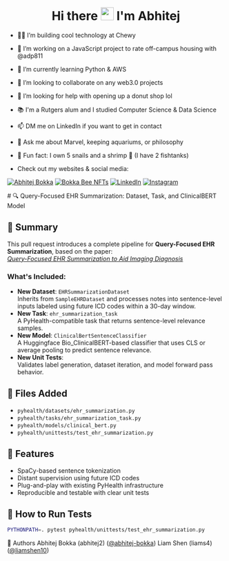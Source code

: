 <h1 align="center">Hi there <img src="https://raw.githubusercontent.com/MartinHeinz/MartinHeinz/master/wave.gif" width="30px"> I'm Abhitej</h1>

- 👨‍💻 I’m building cool technology at Chewy
- 🔭 I’m working on a JavaScript project to rate off-campus housing with @adp811
- 🌱 I’m currently learning Python & AWS
- 👯 I’m looking to collaborate on any web3.0 projects
- 🍩 I’m looking for help with opening up a donut shop lol
- 📚 I'm a Rutgers alum and I studied Computer Science & Data Science
- 📫 DM me on LinkedIn if you want to get in contact
- 💬 Ask me about Marvel, keeping aquariums, or philosophy

- 🐌 Fun fact: I own 5 snails and a shrimp 🦐 (I have 2 fishtanks)
- Check out my websites & social media: 

<p align="center"> 

<a href="https://abhitej-bokka.github.io/">![Abhitej Bokka](https://img.shields.io/badge/Abhitej_Bokka-816EFF?style=for-the-badge&logo=Three.js&logoColor=white)</a> 
<a href="https://bokka-bee-nfts.herokuapp.com/">![Bokka Bee NFTs](https://img.shields.io/badge/Bokka_Bee_NFTs-43B6B4?style=for-the-badge&logo=Ethereum&logoColor=white)</a> 
<a href="https://www.linkedin.com/in/abhitej-bokka/">![LinkedIn](https://img.shields.io/badge/LinkedIn-0077B5?style=for-the-badge&logo=linkedin&logoColor=white)</a>
<a href="https://www.instagram.com/abhitej.bokka/">![Instagram](https://img.shields.io/badge/Instagram-E4405F?style=for-the-badge&logo=instagram&logoColor=white)</a>
  
</p>
# 🔍 Query-Focused EHR Summarization: Dataset, Task, and ClinicalBERT Model

## 📌 Summary
This pull request introduces a complete pipeline for **Query-Focused EHR Summarization**, based on the paper:  
[*Query-Focused EHR Summarization to Aid Imaging Diagnosis*](https://arxiv.org/abs/2004.04645)

### What's Included:
-  **New Dataset**: `EHRSummarizationDataset`  
  Inherits from `SampleEHRDataset` and processes notes into sentence-level inputs labeled using future ICD codes within a 30-day window.
-  **New Task**: `ehr_summarization_task`  
  A PyHealth-compatible task that returns sentence-level relevance samples.
-  **New Model**: `ClinicalBertSentenceClassifier`  
  A Huggingface Bio_ClinicalBERT-based classifier that uses CLS or average pooling to predict sentence relevance.
-  **New Unit Tests**:  
  Validates label generation, dataset iteration, and model forward pass behavior.

## 📂 Files Added
- `pyhealth/datasets/ehr_summarization.py`
- `pyhealth/tasks/ehr_summarization_task.py`
- `pyhealth/models/clinical_bert.py`
- `pyhealth/unittests/test_ehr_summarization.py`

## 🚀 Features
- SpaCy-based sentence tokenization
- Distant supervision using future ICD codes
- Plug-and-play with existing PyHealth infrastructure
- Reproducible and testable with clear unit tests

## 🧪 How to Run Tests
```bash
PYTHONPATH=. pytest pyhealth/unittests/test_ehr_summarization.py
```

🙌 Authors
Abhitej Bokka (abhitej2) ([@abhitej-bokka](https://github.com/abhitej-bokka))
Liam Shen (liams4) ([@liamshen10](https://github.com/liamshen10))

